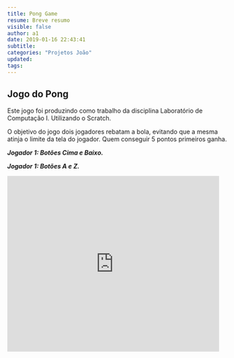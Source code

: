```yaml
---
title: Pong Game
resume: Breve resumo
visible: false
author: a1
date: 2019-01-16 22:43:41
subtitle:
categories: "Projetos João"
updated:
tags:
---
```


## Jogo do Pong

Este jogo foi produzindo como trabalho da disciplina Laboratório de Computação I. Utilizando o Scratch.

O objetivo do jogo dois jogadores rebatam a bola, evitando que a mesma atinja o limite da tela do jogador. Quem conseguir 5 pontos primeiros ganha.

***Jogador 1: Botões Cima e Baixo.***

***Jogador 1: Botões A e Z.***

<iframe src="https://scratch.mit.edu/projects/215900534/embed" allowtransparency="true" width="485" height="402" frameborder="0" scrolling="no" allowfullscreen></iframe>
